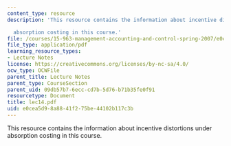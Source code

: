 ```yaml
---
content_type: resource
description: 'This resource contains the information about incentive distortions under

  absorption costing in this course.'
file: /courses/15-963-management-accounting-and-control-spring-2007/e0cea5d98a8841f275be44102b117c3b_lec14.pdf
file_type: application/pdf
learning_resource_types:
- Lecture Notes
license: https://creativecommons.org/licenses/by-nc-sa/4.0/
ocw_type: OCWFile
parent_title: Lecture Notes
parent_type: CourseSection
parent_uid: 09db57b7-6ecc-cd7b-5d76-b71b35fe0f91
resourcetype: Document
title: lec14.pdf
uid: e0cea5d9-8a88-41f2-75be-44102b117c3b
---
```

This resource contains the information about incentive distortions under
absorption costing in this course.
